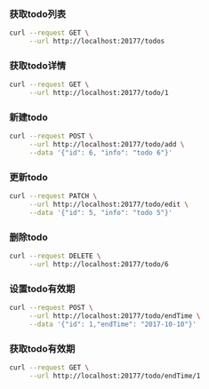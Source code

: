### 获取todo列表
```bash
curl --request GET \
     --url http://localhost:20177/todos
```

### 获取todo详情
```bash
curl --request GET \
     --url http://localhost:20177/todo/1
```

### 新建todo
```bash
curl --request POST \
     --url http://localhost:20177/todo/add \
     --data '{"id": 6, "info": "todo 6"}'
```

### 更新todo
```bash
curl --request PATCH \
     --url http://localhost:20177/todo/edit \
     --data '{"id": 5, "info": "todo 5"}'
```

### 删除todo
```bash
curl --request DELETE \
     --url http://localhost:20177/todo/6
```

### 设置todo有效期
```bash
curl --request POST \
     --url http://localhost:20177/todo/endTime \
     --data '{"id": 1,"endTime": "2017-10-10"}'
```

### 获取todo有效期
```bash
curl --request GET \
     --url http://localhost:20177/todo/endTime/1
```
